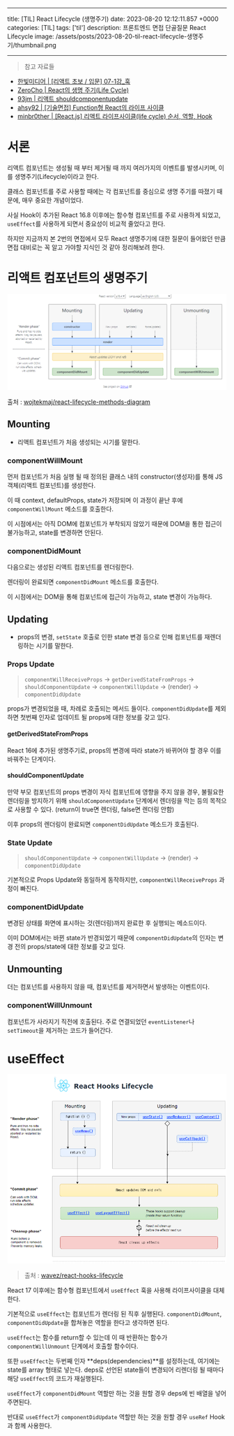 

---
title: [TIL] React Lifecycle (생명주기)
date: 2023-08-20 12:12:11.857 +0000
categories: [TIL]
tags: ['til']
description: 프론트엔드 면접 단골질문 React Lifecycle
image: /assets/posts/2023-08-20-til-react-lifecycle-생명주기/thumbnail.png

---

> 참고 자료들
- [한빛미디어 | [리액트 초보 / 입문] 07-1강_훅](https://youtu.be/_eq5h9JzN4U)
- [ZeroCho | React의 생명 주기(Life Cycle)](https://www.zerocho.com/category/React/post/579b5ec26958781500ed9955)
- [93jm | 리액트 shouldcomponentupdate](https://velog.io/@93jm/%EB%A6%AC%EC%95%A1%ED%8A%B8-shouldcomponentupdate)
- [ahsy92 | [기술면접] Function형 React의 라이프 사이클](https://velog.io/@ahsy92/%EA%B8%B0%EC%88%A0%EB%A9%B4%EC%A0%91-React%EC%9D%98-%EB%9D%BC%EC%9D%B4%ED%94%84-%EC%82%AC%EC%9D%B4%ED%81%B4-09q2s7uw)
- [minbr0ther | [React.js] 리액트 라이프사이클(life cycle) 순서, 역할, Hook](https://velog.io/@minbr0ther/React.js-%EB%A6%AC%EC%95%A1%ED%8A%B8-%EB%9D%BC%EC%9D%B4%ED%94%84%EC%82%AC%EC%9D%B4%ED%81%B4life-cycle-%EC%88%9C%EC%84%9C-%EC%97%AD%ED%95%A0)

# 서론

리액트 컴포넌트는 생성될 때 부터 제거될 때 까지 여러가지의 이벤트를 발생시키며, 이를 생명주기(Lifecycle)이라고 한다.

클래스 컴포넌트를 주로 사용할 때에는 각 컴포넌트를 중심으로 생명 주기를 따졌기 때문에, 매우 중요한 개념이었다.

사실 Hook이 추가된 React 16.8 이후에는 함수형 컴포넌트를 주로 사용하게 되었고, `useEffect`를 사용하게 되면서 중요성이 비교적 줄었다고 한다.

하지만 지금까지 본 2번의 면접에서 모두 React 생명주기에 대한 질문이 들어왔던 만큼 면접 대비로는 꼭 알고 가야할 지식인 것 같아 정리해보려 한다.

# 리액트 컴포넌트의 생명주기

![img](/assets/posts/2023-08-20-til-react-lifecycle-생명주기/img0.png)

출처 : [wojtekmaj/react-lifecycle-methods-diagram](https://projects.wojtekmaj.pl/react-lifecycle-methods-diagram/)

## Mounting

- 리액트 컴포넌트가 처음 생성되는 시기를 말한다.

### componentWillMount

먼저 컴포넌트가 처음 실행 될 때 정의된 클래스 내의 constructor(생성자)를 통해 JS 객체(리액트 컴포넌트)를 생성한다.

이 때 context, defaultProps, state가 저장되며 이 과정이 끝난 후에 `componentWillMount` 메소드를 호출한다.

이 시점에서는 아직 DOM에 컴포넌트가 부착되지 않았기 때문에 DOM을 통한 접근이 불가능하고, state를 변경하면 안된다.

### componentDidMount

다음으로는 생성된 리액트 컴포넌트를 렌더링한다.

렌더링이 완료되면 `componentDidMount` 메소드를 호출한다.

이 시점에서는 DOM을 통해 컴포넌트에 접근이 가능하고, state 변경이 가능하다.

## Updating

- props의 변경, `setState` 호출로 인한 state 변경 등으로 인해 컴포넌트를 재렌더링하는 시기를 말한다.

### Props Update

> `componentWillReceiveProps` →  `getDerivedStateFromProps` → `shouldComponentUpdate` → `componentWillUpdate` → (render) → `componentDidUpdate`

props가 변경되었을 때, 차례로 호출되는 메서드 들이다.
`componentDidUpdate`를 제외하면 첫번째 인자로 업데이트 될 props에 대한 정보를 갖고 있다.

#### getDerivedStateFromProps

React 16에 추가된 생명주기로, props의 변경에 따라 state가 바뀌어야 할 경우 이를 바꿔주는 단계이다.

#### shouldComponentUpdate

만약 부모 컴포넌트의 props 변경이 자식 컴포넌트에 영향을 주지 않을 경우, 불필요한 렌더링을 방지하기 위해 `shouldComponentUpdate` 단계에서 렌더링을 막는 등의 목적으로 사용할 수 있다. (return이 true면 렌더링, false면 렌더링 안함)

이후 props의 렌더링이 완료되면 `componentDidUpdate` 메소드가 호출된다.

### State Update

> `shouldComponentUpdate` → `componentWillUpdate` → (render) → `componentDidUpdate`

기본적으로 Props Update와 동일하게 동작하지만, `componentWillReceiveProps` 과정이 빠진다.

### componentDidUpdate

변경된 상태를 화면에 표시하는 것(렌더링)까지 완료한 후 실행되는 메소드이다.

이미 DOM에서는 바뀐 state가 반경되었기 때문에 `componentDidUpdate`의 인자는 변경 전의 props/state에 대한 정보를 갖고 있다.

## Unmounting

더는 컴포넌트를 사용하지 않을 때, 컴포넌트를 제거하면서 발생하는 이벤트이다.

### componentWillUnmount

컴포넌트가 사라지기 직전에 호출된다.
주로 연결되었던 `eventListener`나 `setTimeout`을 제거하는 코드가 들어간다.

# useEffect

![img](/assets/posts/2023-08-20-til-react-lifecycle-생명주기/img1.png)

> 출처 : [wavez/react-hooks-lifecycle](https://wavez.github.io/react-hooks-lifecycle/)

React 17 이후에는 함수형 컴포넌트에서 `useEffect` 훅을 사용해 라이프사이클을 대체한다.

기본적으로 `useEffect`는 컴포넌트가 렌더링 된 직후 실행된다. 
`componentDidMount`, `componentDidUpdate`을 합쳐놓은 역할을 한다고 생각하면 된다.

`useEffect`는 함수를 return할 수 있는데 이 때 반환하는 함수가 `componentWillUnmount` 단계에서 호출할 함수이다.

또한 `useEffect`는 두번째 인자 **deps(dependencies)**를 설정하는데, 여기에는 state를 array 형태로 넣는다. deps로 선언된 state들이 변경되어 리렌더링 될 때마다 해당 `useEffect`의 코드가 재실행된다.

`useEffect`가 `componentDidMount` 역할만 하는 것을 원할 경우 deps에 빈 배열을 넣어주면된다.

반대로 `useEffect`가 `componentDidUpdate` 역할만 하는 것을 원할 경우 `useRef` Hook과 함께 사용한다.



        